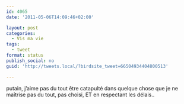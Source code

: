 ```yaml
---
id: 4065
date: '2011-05-06T14:09:46+02:00'

layout: post
categories:
  - Vis ma vie
tags:
  - tweet
format: status
publish_social: no
guid: 'http://tweets.local/?birdsite_tweet=66504934404800513'

---
```


putain, j’aime pas du tout être catapulté dans quelque chose que je ne maîtrise pas du tout, pas choisi, ET en respectant les délais..